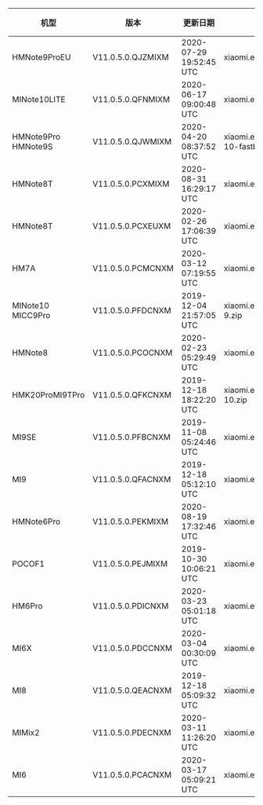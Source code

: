 | 机型 | 版本 | 更新日期 | 文件名 | 大小 | 下载链接 |
| ---- | ---- | ---- | ---- | ---- | ---- |
| HMNote9ProEU | V11.0.5.0.QJZMIXM | 2020-07-29 19:52:45 UTC | xiaomi.eu_multi_HMNote9ProEU_V11.0.5.0.QJZMIXM_v11-10.zip | 2.3 GB | [SourceForge](https://sourceforge.net/projects/xiaomi-eu-multilang-miui-roms/files/xiaomi.eu/MIUI-STABLE-RELEASES/MIUIv11/xiaomi.eu_multi_HMNote9ProEU_V11.0.5.0.QJZMIXM_v11-10.zip/download) |
| MINote10LITE | V11.0.5.0.QFNMIXM | 2020-06-17 09:00:48 UTC | xiaomi.eu_multi_MINote10LITE_V11.0.5.0.QFNMIXM_v11-10.zip | 2.3 GB | [SourceForge](https://sourceforge.net/projects/xiaomi-eu-multilang-miui-roms/files/xiaomi.eu/MIUI-STABLE-RELEASES/MIUIv11/xiaomi.eu_multi_MINote10LITE_V11.0.5.0.QFNMIXM_v11-10.zip/download) |
| HMNote9Pro HMNote9S | V11.0.5.0.QJWMIXM | 2020-04-20 08:37:52 UTC | xiaomi.eu_multi_HMNote9Pro_HMNote9S_V11.0.5.0.QJWMIXM_v11-10-fastboot.zip | 2.3 GB | [SourceForge](https://sourceforge.net/projects/xiaomi-eu-multilang-miui-roms/files/xiaomi.eu/MIUI-STABLE-RELEASES/MIUIv11/xiaomi.eu_multi_HMNote9Pro_HMNote9S_V11.0.5.0.QJWMIXM_v11-10-fastboot.zip/download) |
| HMNote8T | V11.0.5.0.PCXMIXM | 2020-08-31 16:29:17 UTC | xiaomi.eu_multi_HMNote8T_V11.0.5.0.PCXMIXM_v11-9.zip | 1.8 GB | [SourceForge](https://sourceforge.net/projects/xiaomi-eu-multilang-miui-roms/files/xiaomi.eu/MIUI-STABLE-RELEASES/MIUIv11/xiaomi.eu_multi_HMNote8T_V11.0.5.0.PCXMIXM_v11-9.zip/download) |
| HMNote8T | V11.0.5.0.PCXEUXM | 2020-02-26 17:06:39 UTC | xiaomi.eu_multi_HMNote8T_V11.0.5.0.PCXEUXM_v11-9.zip | 1.7 GB | [SourceForge](https://sourceforge.net/projects/xiaomi-eu-multilang-miui-roms/files/xiaomi.eu/MIUI-STABLE-RELEASES/MIUIv11/xiaomi.eu_multi_HMNote8T_V11.0.5.0.PCXEUXM_v11-9.zip/download) |
| HM7A | V11.0.5.0.PCMCNXM | 2020-03-12 07:19:55 UTC | xiaomi.eu_multi_HM7A_V11.0.5.0.PCMCNXM_v11-9.zip | 1.4 GB | [SourceForge](https://sourceforge.net/projects/xiaomi-eu-multilang-miui-roms/files/xiaomi.eu/MIUI-STABLE-RELEASES/MIUIv11/xiaomi.eu_multi_HM7A_V11.0.5.0.PCMCNXM_v11-9.zip/download) |
| MINote10 MICC9Pro | V11.0.5.0.PFDCNXM | 2019-12-04 21:57:05 UTC | xiaomi.eu_multi_MINote10_MICC9Pro_V11.0.5.0.PFDCNXM_v11-9.zip | 2.3 GB | [SourceForge](https://sourceforge.net/projects/xiaomi-eu-multilang-miui-roms/files/xiaomi.eu/MIUI-STABLE-RELEASES/MIUIv11/xiaomi.eu_multi_MINote10_MICC9Pro_V11.0.5.0.PFDCNXM_v11-9.zip/download) |
| HMNote8 | V11.0.5.0.PCOCNXM | 2020-02-23 05:29:49 UTC | xiaomi.eu_multi_HMNote8_V11.0.5.0.PCOCNXM_v11-9.zip | 1.7 GB | [SourceForge](https://sourceforge.net/projects/xiaomi-eu-multilang-miui-roms/files/xiaomi.eu/MIUI-STABLE-RELEASES/MIUIv11/xiaomi.eu_multi_HMNote8_V11.0.5.0.PCOCNXM_v11-9.zip/download) |
| HMK20ProMI9TPro | V11.0.5.0.QFKCNXM | 2019-12-18 18:22:20 UTC | xiaomi.eu_multi_HMK20ProMI9TPro_V11.0.5.0.QFKCNXM_v11-10.zip | 2.4 GB | [SourceForge](https://sourceforge.net/projects/xiaomi-eu-multilang-miui-roms/files/xiaomi.eu/MIUI-STABLE-RELEASES/MIUIv11/xiaomi.eu_multi_HMK20ProMI9TPro_V11.0.5.0.QFKCNXM_v11-10.zip/download) |
| MI9SE | V11.0.5.0.PFBCNXM | 2019-11-08 05:24:46 UTC | xiaomi.eu_multi_MI9SE_V11.0.5.0.PFBCNXM_v11-9.zip | 2.0 GB | [SourceForge](https://sourceforge.net/projects/xiaomi-eu-multilang-miui-roms/files/xiaomi.eu/MIUI-STABLE-RELEASES/MIUIv11/xiaomi.eu_multi_MI9SE_V11.0.5.0.PFBCNXM_v11-9.zip/download) |
| MI9 | V11.0.5.0.QFACNXM | 2019-12-18 05:12:10 UTC | xiaomi.eu_multi_MI9_V11.0.5.0.QFACNXM_v11-10.zip | 2.4 GB | [SourceForge](https://sourceforge.net/projects/xiaomi-eu-multilang-miui-roms/files/xiaomi.eu/MIUI-STABLE-RELEASES/MIUIv11/xiaomi.eu_multi_MI9_V11.0.5.0.QFACNXM_v11-10.zip/download) |
| HMNote6Pro | V11.0.5.0.PEKMIXM | 2020-08-19 17:32:46 UTC | xiaomi.eu_multi_HMNote6Pro_V11.0.5.0.PEKMIXM_v11-9.zip | 1.8 GB | [SourceForge](https://sourceforge.net/projects/xiaomi-eu-multilang-miui-roms/files/xiaomi.eu/MIUI-STABLE-RELEASES/MIUIv11/xiaomi.eu_multi_HMNote6Pro_V11.0.5.0.PEKMIXM_v11-9.zip/download) |
| POCOF1 | V11.0.5.0.PEJMIXM | 2019-10-30 10:06:21 UTC | xiaomi.eu_multi_POCOF1_V11.0.5.0.PEJMIXM_v11-9.zip | 1.8 GB | [SourceForge](https://sourceforge.net/projects/xiaomi-eu-multilang-miui-roms/files/xiaomi.eu/MIUI-STABLE-RELEASES/MIUIv11/xiaomi.eu_multi_POCOF1_V11.0.5.0.PEJMIXM_v11-9.zip/download) |
| HM6Pro | V11.0.5.0.PDICNXM | 2020-03-23 05:01:18 UTC | xiaomi.eu_multi_HM6Pro_V11.0.5.0.PDICNXM_v11-9.zip | 1.6 GB | [SourceForge](https://sourceforge.net/projects/xiaomi-eu-multilang-miui-roms/files/xiaomi.eu/MIUI-STABLE-RELEASES/MIUIv11/xiaomi.eu_multi_HM6Pro_V11.0.5.0.PDICNXM_v11-9.zip/download) |
| MI6X | V11.0.5.0.PDCCNXM | 2020-03-04 00:30:09 UTC | xiaomi.eu_multi_MI6X_V11.0.5.0.PDCCNXM_v11-9.zip | 1.7 GB | [SourceForge](https://sourceforge.net/projects/xiaomi-eu-multilang-miui-roms/files/xiaomi.eu/MIUI-STABLE-RELEASES/MIUIv11/xiaomi.eu_multi_MI6X_V11.0.5.0.PDCCNXM_v11-9.zip/download) |
| MI8 | V11.0.5.0.QEACNXM | 2019-12-18 05:09:32 UTC | xiaomi.eu_multi_MI8_V11.0.5.0.QEACNXM_v11-10.zip | 2.0 GB | [SourceForge](https://sourceforge.net/projects/xiaomi-eu-multilang-miui-roms/files/xiaomi.eu/MIUI-STABLE-RELEASES/MIUIv11/xiaomi.eu_multi_MI8_V11.0.5.0.QEACNXM_v11-10.zip/download) |
| MIMix2 | V11.0.5.0.PDECNXM | 2020-03-11 11:26:20 UTC | xiaomi.eu_multi_MIMix2_V11.0.5.0.PDECNXM_v11-9.zip | 1.6 GB | [SourceForge](https://sourceforge.net/projects/xiaomi-eu-multilang-miui-roms/files/xiaomi.eu/MIUI-STABLE-RELEASES/MIUIv11/xiaomi.eu_multi_MIMix2_V11.0.5.0.PDECNXM_v11-9.zip/download) |
| MI6 | V11.0.5.0.PCACNXM | 2020-03-17 05:09:21 UTC | xiaomi.eu_multi_MI6_V11.0.5.0.PCACNXM_v11-9.zip | 1.6 GB | [SourceForge](https://sourceforge.net/projects/xiaomi-eu-multilang-miui-roms/files/xiaomi.eu/MIUI-STABLE-RELEASES/MIUIv11/xiaomi.eu_multi_MI6_V11.0.5.0.PCACNXM_v11-9.zip/download) |
